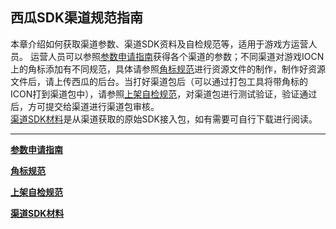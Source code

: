西瓜SDK渠道规范指南
----

本章介绍如何获取渠道参数、渠道SDK资料及自检规范等，适用于游戏方运营人员。
运营人员可以参照<a href="./Parameters.md">参数申请指南</a>获得各个渠道的参数；不同渠道对游戏IOCN上的角标添加有不同规范，具体请参照<a href="./icon.md">角标规范</a>进行资源文件的制作，制作好资源文件后，请上传西瓜的后台。当打好渠道包后（可以通过打包工具将带角标的ICON打到渠道包中），请参照<a href="./anzhi.md">上架自检规范</a>，对渠道包进行测试验证，验证通过后，方可提交给渠道进行渠道包审核。</br>
<a href="./SDK.md">渠道SDK材料</a>是从渠道获取的原始SDK接入包，如有需要可自行下载进行阅读。


---

**[参数申请指南](./Parameters.md)**


**[角标规范](./icon.md)**


**[上架自检规范](./anzhi.md)**


**[渠道SDK材料](./SDK.md)**
